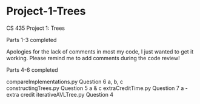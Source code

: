 # Project-1-Trees
CS 435 Project 1: Trees

Parts 1-3 completed

Apologies for the lack of comments in most my code, I just wanted to get it working. Please remind me to add comments during the code review!

Parts 4-6 completed

compareImplementations.py	Question 6 a, b, c	
constructingTrees.py	Question 5 a & c
extraCreditTime.py	Question 7 a - extra credit
iterativeAVLTree.py	Question 4 
